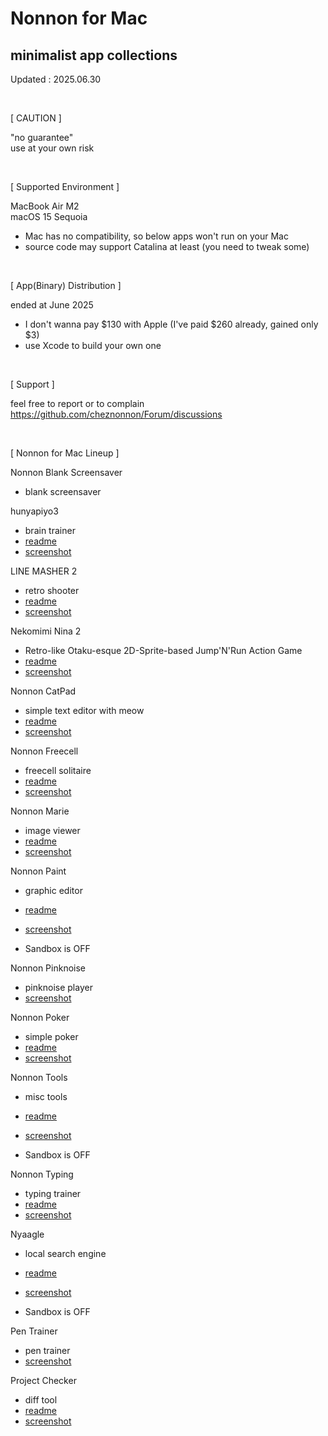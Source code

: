 # Nonnon for Mac
## minimalist app collections

Updated : 2025.06.30

<br>

[ CAUTION ]

"no guarantee"<br>
use at your own risk

<br>

[ Supported Environment ]

MacBook Air M2<br>
macOS 15 Sequoia

+ Mac has no compatibility, so below apps won't run on your Mac
+ source code may support Catalina at least (you need to tweak some)
  
<br>

[ App(Binary) Distribution ]

ended at June 2025<br>

+ I don't wanna pay $130 with Apple (I've paid $260 already, gained only $3)
+ use Xcode to build your own one

<br>

[ Support ]

feel free to report or to complain<br>
https://github.com/cheznonnon/Forum/discussions

<br>

[ Nonnon for Mac Lineup ]

Nonnon Blank Screensaver

+ blank screensaver

hunyapiyo3

+ brain trainer
+ [readme](https://cheznonnon.github.io/Nonnon_for_Mac/readme/hunyapiyo3.html)
+ [screenshot](https://cheznonnon.github.io/Nonnon_for_Mac/Screenshot/hunyapiyo3.png)

LINE MASHER 2

+ retro shooter
+ [readme](https://cheznonnon.github.io/Nonnon_for_Mac/readme/lm2.html)
+ [screenshot](https://cheznonnon.github.io/Nonnon_for_Mac/Screenshot/LINE%20MASHER%202.png)

Nekomimi Nina 2

+ Retro-like Otaku-esque 2D-Sprite-based Jump'N'Run Action Game
+ [readme](https://cheznonnon.github.io/Nonnon_for_Mac/readme/nn2.html)
+ [screenshot](https://cheznonnon.github.io/Nonnon_for_Mac/Screenshot/Nekomimi%20Nina%202.png)

Nonnon CatPad

+ simple text editor with meow
+ [readme](https://cheznonnon.github.io/Nonnon_for_Mac/readme/catpad.html)
+ [screenshot](https://cheznonnon.github.io/Nonnon_for_Mac/Screenshot/Nonnon%20CatPad.png)

Nonnon Freecell

+ freecell solitaire
+ [readme](https://cheznonnon.github.io/Nonnon_for_Mac/readme/freecell.html)
+ [screenshot](https://cheznonnon.github.io/Nonnon_for_Mac/Screenshot/Nonnon%20Freecell.png)

Nonnon Marie

+ image viewer
+ [readme](https://cheznonnon.github.io/Nonnon_for_Mac/readme/marie.html)
+ [screenshot](https://cheznonnon.github.io/Nonnon_for_Mac/Screenshot/Nonnon%20Marie.png)

Nonnon Paint

+ graphic editor
+ [readme](https://cheznonnon.github.io/Nonnon_for_Mac/readme/nonnon_paint.html)
+ [screenshot](https://cheznonnon.github.io/Nonnon_for_Mac/Screenshot/Nonnon%20Paint.png)

+ Sandbox is OFF

Nonnon Pinknoise

+ pinknoise player
+ [screenshot](https://cheznonnon.github.io/Nonnon_for_Mac/Screenshot/Nonnon%20Pinknoise.png)

Nonnon Poker

+ simple poker
+ [readme](https://cheznonnon.github.io/Nonnon_for_Mac/readme/nonnon_poker.html)
+ [screenshot](https://cheznonnon.github.io/Nonnon_for_Mac/Screenshot/Nonnon%20Poker.png)

Nonnon Tools

+ misc tools
+ [readme](https://cheznonnon.github.io/Nonnon_for_Mac/readme/nonnon_tools.html)
+ [screenshot](https://cheznonnon.github.io/Nonnon_for_Mac/Screenshot/Nonnon%20Tools.png)

+ Sandbox is OFF

Nonnon Typing

+ typing trainer
+ [readme](https://cheznonnon.github.io/Nonnon_for_Mac/readme/Nonnon%20Typing.html)
+ [screenshot](https://cheznonnon.github.io/Nonnon_for_Mac/Screenshot/Nonnon%20Typing.png)

Nyaagle

+ local search engine
+ [readme](https://cheznonnon.github.io/Nonnon_for_Mac/readme/nyaagle.html)
+ [screenshot](https://cheznonnon.github.io/Nonnon_for_Mac/Screenshot/Nyaagle.png)

+ Sandbox is OFF

Pen Trainer

+ pen trainer
+ [screenshot](https://cheznonnon.github.io/Nonnon_for_Mac/Screenshot/Pen%20Trainer.png)

Project Checker

+ diff tool
+ [readme](https://cheznonnon.github.io/Nonnon_for_Mac/readme/project%20checker.html)
+ [screenshot](https://cheznonnon.github.io/Nonnon_for_Mac/Screenshot/Project%20Checker.png)
